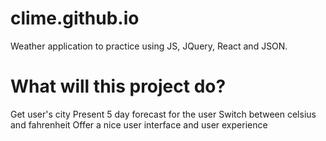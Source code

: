 # clime.github.io
Weather application to practice using JS, JQuery, React and JSON.

# What will this project do?

Get user's city
Present 5 day forecast for the user
Switch between celsius and fahrenheit
Offer a nice user interface and user experience
  
